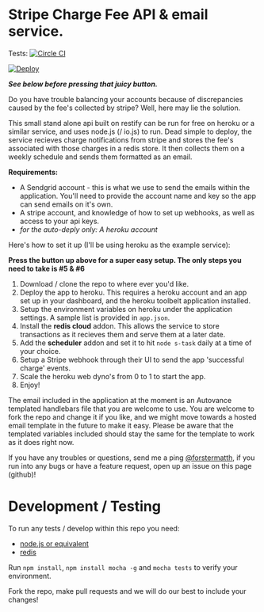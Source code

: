 # Stripe Charge Fee API & email service.

Tests: [![Circle CI](https://circleci.com/gh/autovance/fee-api/tree/master.svg?style=svg)](https://circleci.com/gh/autovance/fee-api/tree/master)

[![Deploy](https://www.herokucdn.com/deploy/button.png)](https://heroku.com/deploy)

__*See below before pressing that juicy button.*__

Do you have trouble balancing your accounts because of discrepancies caused by the fee's collected by stripe? Well, here may lie the solution.

This small stand alone api built on restify can be run for free on heroku or a similar service, and uses node.js (/ io.js) to run. Dead simple to deploy, the service recieves charge notifications from stripe and stores the fee's associated with those charges in a redis store. It then collects them on a weekly schedule and sends them formatted as an email.

**Requirements:** 
 * A Sendgrid account - this is what we use to send the emails within the application. You'll need to provide the account name and key so the app can send emails on it's own.
 * A stripe account, and knowledge of how to set up webhooks, as well as access to your api keys.
 * _for the auto-deply only: A heroku account_

Here's how to set it up (I'll be using heroku as the example service):

__Press the button up above for a super easy setup. The only steps you need to take is #5 & #6__

1. Download / clone the repo to where ever you'd like.
2. Deploy the app to heroku. This requires a heroku account and an app set up in your dashboard, and the heroku toolbelt application installed.
3. Setup the environment variables on heroku under the application settings. A sample list is provided in `app.json`.
4. Install the __redis cloud__ addon. This allows the service to store transactions as it recieves them and serve them at a later date.
5. Add the __scheduler__ addon and set it to hit `node s-task` daily at a time of your choice.
6. Setup a Stripe webhook through their UI to send the app 'successful charge' events.
7. Scale the heroku web dyno's from 0 to 1 to start the app.
8. Enjoy!

The email included in the application at the moment is an Autovance templated handlebars file that you are welcome to use. You are welcome to fork the repo and change it if you like, and we might move towards a hosted email template in the future to make it easy. Please be aware that the templated variables included should stay the same for the template to work as it does right now. 

If you have any troubles or questions, send me a ping [@forstermatth](http://www.twitter.com/forstermatth),
if you run into any bugs or have a feature request, open up an issue on this page (github)!

# Development / Testing

To run any tests / develop within this repo you need:
* [node.js or equivalent](https://github.com/nodejs/io.js)
* [redis](http://redis.io/download)

Run `npm install`, `npm install mocha -g` and `mocha tests` to verify your environment.

Fork the repo, make pull requests and we will do our best to include your changes!

